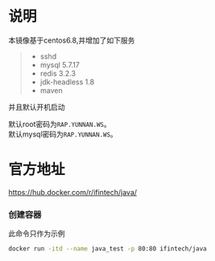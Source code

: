 # 说明
本镜像基于centos6.8,并增加了如下服务
> * sshd
> * mysql 5.7.17
> * redis 3.2.3
> * jdk-headless 1.8
> * maven

并且默认开机启动

默认root密码为`RAP.YUNNAN.WS`。  
默认mysql密码为`RAP.YUNNAN.WS`。  


# 官方地址
https://hub.docker.com/r/ifintech/java/

### 创建容器
此命令只作为示例
```bash
docker run -itd --name java_test -p 80:80 ifintech/java
```
